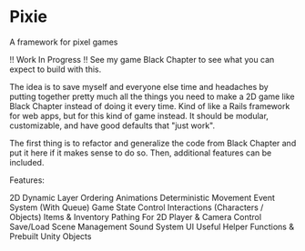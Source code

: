 # Pixie
A framework for pixel games

!! Work In Progress !! See my game Black Chapter to see what you can expect to build with this.

The idea is to save myself and everyone else time and headaches by putting together pretty much all the things you need to make a 2D game like Black Chapter instead of doing it every time. Kind of like a Rails framework for web apps, but for this kind of game instead. It should be modular, customizable, and have good defaults that "just work".

The first thing is to refactor and generalize the code from Black Chapter and put it here if it makes sense to do so. Then, additional features can be included.

Features:

  2D Dynamic Layer Ordering
  Animations
  Deterministic Movement
  Event System (With Queue)
  Game State Control
  Interactions (Characters / Objects)
  Items & Inventory
  Pathing For 2D
  Player & Camera Control
  Save/Load
  Scene Management
  Sound System
  UI
  Useful Helper Functions & Prebuilt Unity Objects
  
  
  

